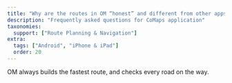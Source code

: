 ```yaml
---
title: "Why are the routes in OM “honest” and different from other apps?"
description: "Frequently asked questions for CoMaps application"
taxonomies:
  support: ["Route Planning & Navigation"]
extra:
  tags: ["Android", "iPhone & iPad"]
  order: 20
---
```


OM always builds the fastest route, and checks every road on the way.
